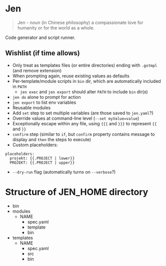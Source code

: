 # Jen

> Jen - *noun* (in Chinese philosophy) a compassionate love for humanity or for the world as a whole.

Code generator and script runner.

## Wishlist (if time allows)

- Only treat as templates files (or entire directories) ending with `.gotmpl` (and remove extension)
- When prompting again, reuse existing values as defaults
- Per-template/module scripts in `bin` dir, which are automatically included in `PATH`
  - `jen exec` and `jen export` should alter `PATH` to include `bin` dir(s)
- `jen do` alone to prompt for action
- `jen export` to list env variables
- Reusable modules
- Add `set` step to set multiple variables (are those saved to `jen.yaml`?)
- Override values at command-line level (`--set myValue=value`)
- Exceptionally escape within any file, using `{{{` and `}}}` to represent `{{` and `}}`
- `confirm` step (similar to `if`, but `confirm` property contains message to display and `then` the steps to execute)
- Custom placeholders:
```
placeholders:
  projekt: {{.PROJECT | lower}}
  PROJEKT: {{.PROJECT | upper}}
```
- `--dry-run` flag (automatically turns on `--verbose`?)

# Structure of JEN_HOME directory

- bin
- modules
  - NAME
    - spec.yaml
    - template
    - bin
- templates
  - NAME
    - spec.yaml
    - src
    - bin
